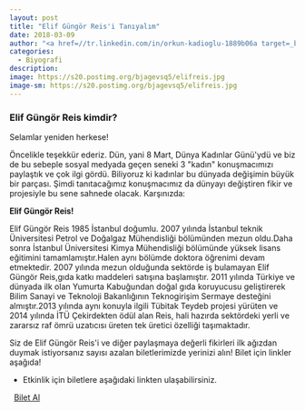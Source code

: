 ```yaml
---
layout: post
title: "Elif Güngör Reis'i Tanıyalım"
date: 2018-03-09
author: "<a href=//tr.linkedin.com/in/orkun-kadioglu-1889b06a target=_blank>Orkun Kadıoğlu</a>"
categories:
  - Biyografi
description:
image: https://s20.postimg.org/bjagevsq5/elifreis.jpg
image-sm: https://s20.postimg.org/bjagevsq5/elifreis.jpg
---
```

### Elif Güngör Reis kimdir?

Selamlar yeniden herkese!

Öncelikle teşekkür ederiz. Dün, yani 8 Mart, Dünya Kadınlar Günü'ydü ve biz de bu sebeple sosyal medyada geçen seneki 3 "kadın" konuşmacımızı paylaştık ve çok ilgi gördü. Biliyoruz ki kadınlar bu dünyada değişimin büyük bir parçası. Şimdi tanıtacağımız konuşmacımız da dünyayı değiştiren fikir ve projesiyle bu sene sahnede olacak. Karşınızda:

<b>Elif Güngör Reis!</b>

Elif Güngör Reis 1985 İstanbul doğumlu. 2007 yılında İstanbul teknik Üniversitesi Petrol ve Doğalgaz Mühendisliği bölümünden mezun oldu.Daha sonra İstanbul Üniversitesi Kimya Mühendisliği bölümünde yüksek lisans eğitimini tamamlamıştır.Halen aynı bölümde doktora öğrenimi devam etmektedir. 2007 yılında mezun olduğunda sektörde iş bulamayan  Elif Güngör Reis,gıda katkı maddeleri satışına başlamıştır. 2011 yılında Türkiye ve dünyada ilk olan Yumurta Kabuğundan doğal gıda koruyucusu geliştirerek Bilim Sanayi ve Teknoloji Bakanlığının Teknogirişim Sermaye desteğini almıştır.2013 yılında aynı konuyla ilgili Tübitak Teydeb projesi yürüten ve 2014 yılında İTÜ Çekirdekten ödül alan  Reis, hali hazırda sektördeki yerli ve zararsız raf ömrü uzatıcısı üreten tek üretici özelliği taşımaktadır.

Siz de Elif Güngör Reis'i ve diğer paylaşmaya değerli fikirleri ilk ağızdan duymak istiyorsanız sayısı azalan biletlerimizde yerinizi alın! Bilet için linkler aşağıda!
&nbsp;

- Etkinlik için biletlere aşağıdaki linkten ulaşabilirsiniz.

<i class="fa fa-lg fa-ticket" aria-hidden="true"></i>&nbsp; <a href="https://www.biletino.com/event/eventdetail/4477" target="_blank"> Bilet Al</a>
